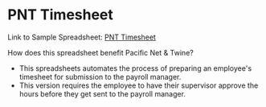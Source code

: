 # PNT Timesheet
Link to Sample Spreadsheet: [PNT Timesheet](https://docs.google.com/spreadsheets/d/1F7lgNKwcFF8xKg_BJAYFwOzyl26Ks-NXxsyUnkHc_Wc/edit#gid=1755690502)

How does this spreadsheet benefit Pacific Net & Twine?
- This spreadsheets automates the process of preparing an employee's timesheet for submission to the payroll manager.
- This version requires the employee to have their supervisor approve the hours before they get sent to the payroll manager.

